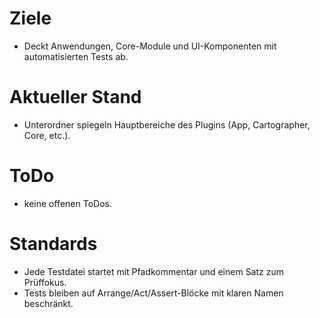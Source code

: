 # Ziele
- Deckt Anwendungen, Core-Module und UI-Komponenten mit automatisierten Tests ab.

# Aktueller Stand
- Unterordner spiegeln Hauptbereiche des Plugins (App, Cartographer, Core, etc.).

# ToDo
- keine offenen ToDos.

# Standards
- Jede Testdatei startet mit Pfadkommentar und einem Satz zum Prüffokus.
- Tests bleiben auf Arrange/Act/Assert-Blöcke mit klaren Namen beschränkt.
